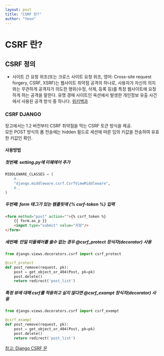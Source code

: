 ```yaml
---
layout: post
title: "CSRF 란?"
author: "Yeon"
---
```


# CSRF 란?

## CSRF 정의
- 사이트 간 요청 위조(또는 크로스 사이트 요청 위조, 영어: Cross-site request forgery, CSRF, XSRF)는 웹사이트 취약점 공격의 하나로, 사용자가 자신의 의지와는 무관하게 공격자가 의도한 행위(수정, 삭제, 등록 등)를 특정 웹사이트에 요청하게 하는 공격을 말한다.
  유명 경매 사이트인 옥션에서 발생한 개인정보 유출 사건에서 사용된 공격 방식 중 하나다. [위키백과](https://ko.wikipedia.org/wiki/%EC%82%AC%EC%9D%B4%ED%8A%B8_%EA%B0%84_%EC%9A%94%EC%B2%AD_%EC%9C%84%EC%A1%B0)

### CSRF DJANGO
장고에서는 1.2 버전부터 CSRF 취약점을 막는 CSRF 토큰 방식을 제공. <br>
모든 POST 방식의 폼 전송에는 hidden 필드로 세션에 따른 임의 키값을 전송하여 유효한 키값인 확인.
#### 사용방법
##### 첫번째: setting.py에 미웨에어 추가
```python
MIDDLEWARE_CLASSES = (
    #..
    "django.middleware.csrf.CsrfViewMiddleware",
    #..
)
```

##### 두번째: form 태그가 있는 템플릿에 {% csrf-token %} 입력
```HTML
<form method="post" action="">{% csrf_token %}
    {{ form.as_p }}
    <input type="submit" value="저장"/>
</form>
```

##### 세번째: 만일 미들웨어를 쓸수 없는 경우 @csrf_protect 장식자(decorator) 사용
```python
from django.views.decorators.csrf import csrf_protect

@csrf_protect
def post_remove(request, pk):
    post = get_object_or_404(Post, pk=pk)
    post.delete()
    return redirect('post_list')
```

##### 특정 뷰에 대해 csrf를 적용하고 싶지 않다면 @csrf_exampt 장식자(decorator) 사용
```python
from django.views.decorators.csrf import csrf_exempt

@csrf_exampt
def post_remove(request, pk):
    post = get_object_or_404(Post, pk=pk)
    post.delete()
    return redirect('post_list')
```

[참고: Django CSRF 문](http://heiswed.tistory.com/entry/%EC%9E%A5%EA%B3%A0Django-%EA%B0%9C%EB%B0%9C-%ED%8F%BCForm-%EA%B4%80%EB%A6%AC%EC%99%80-CSRF-%EC%B7%A8%EC%95%BD%EC%A0%90-%ED%95%B4%EA%B2%B0)